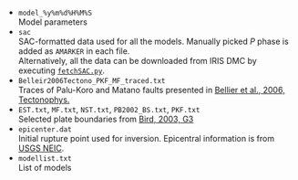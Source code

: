 - `model_%y%m%d%H%M%S`  
Model parameters  
- `sac`  
SAC-formatted data used for all the models. Manually picked *P* phase is added as `AMARKER` in each file.   
Alternatively, all the data can be downloaded from IRIS DMC by executing [`fetchSAC.py`](./fetchSAC.py).  
- `Belleir2006Tectono_PKF_MF_traced.txt`  
Traces of Palu-Koro and Matano faults presented in [Bellier et al., 2006, Tectonophys.](https://doi.org/10.1016/j.tecto.2005.10.036)  
- `EST.txt`, `MF.txt`, `NST.txt`, `PB2002_BS.txt`, `PKF.txt`  
Selected plate boundaries from [Bird, 2003, G3](https://doi.org/10.1029/2001GC000252)  
- `epicenter.dat`  
Initial rupture point used for inversion. Epicentral information is from [USGS NEIC](https://earthquake.usgs.gov/earthquakes/eventpage/us1000h3p4/executive).  
- `modellist.txt`  
List of models
